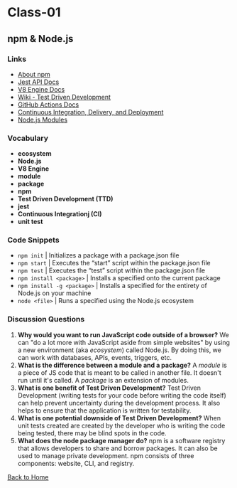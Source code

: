 # Class-01
## npm & Node.js


### Links
- [About npm](https://docs.npmjs.com/about-npm/index.html)
- [Jest API Docs](https://jestjs.io/docs/en/getting-started)
- [V8 Engine Docs](https://v8.dev/docs)
- [Wiki - Test Driven Development](https://en.wikipedia.org/wiki/Test-driven_development)
- [GitHub Actions Docs](https://help.github.com/en/actions)
- [Continuous Integration, Delivery, and Deployment](https://www.atlassian.com/continuous-delivery/principles/continuous-integration-vs-delivery-vs-deployment)
- [Node.js Modules](https://nodejs.org/docs/latest/api/modules.html)


### Vocabulary
- **ecosystem**
- **Node.js**
- **V8 Engine**
- **module**
- **package**
- **npm**
- **Test Driven Development (TTD)**
- **jest**
- **Continuous Integrationj (CI)**
- **unit test**


### Code Snippets
- `npm init` | Initializes a package with a package.json file
- `npm start` | Executes the “start” script within the package.json file
- `npm test` | Executes the “test” script within the package.json file
- `npm install <package>` | Installs a specified <package> onto the current package
- `npm install -g <package>` | Installs a specified <package> for the entirety of Node.js on your machine
- `node <file>` | Runs a specified <file> using the Node.js ecosystem


### Discussion Questions
1. **Why would you want to run JavaScript code outside of a browser?** We can "do a lot more with JavaScript aside from simple websites" by using a new environment (aka _ecosystem_) called Node.js. By doing this, we can work with databases, APIs, events, triggers, etc.
2. **What is the difference between a module and a package?** A _module_ is a piece of JS code that is meant to be called in another file. It doesn't run until it's called. A _package_ is an extension of modules.
3. **What is one benefit of Test Driven Development?** Test Driven Development (writing tests for your code before writing the code itself) can help prevent uncertainty during the development process. It also helps to ensure that the application is written for testability.
4. **What is one potential downside of Test Driven Development?** When unit tests created are created by the developer who is writing the code being tested, there may be blind spots in the code.
5. **What does the node package manager do?** npm is a software registry that allows developers to share and borrow packages. It can also be used to manage private development. npm consists of three components: website, CLI, and registry.


[Back to Home](README.md)